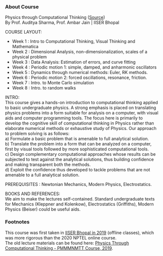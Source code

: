 ### About Course

Physics through Computational Thinking ([Source](https://swayam.gov.in/nd1_noc20_ph01/preview))  
By Prof. Auditya Sharma, Prof. Ambar Jain   |   IISER Bhopal

COURSE LAYOUT:
- Week 1 : Intro to Computational Thinking, Visual Thinking and Mathematica
- Week 2 : Dimensional Analysis, non-dimensionalization, scales of a physical problem
- Week 3 : Data Analysis: Estimation of errors, and curve fitting 
- Week 4 : Periodic motion 1: simple, damped, and anharmonic oscillators 
- Week 5 : Dynamics through numerical methods: Euler, RK methods. 
- Week 6 : Periodic motion 2: forced oscillations, resonance, friction. 
- Week 7 : Intro. to Monte Carlo simulation
- Week 8 : Intro. to random walks

INTRO:  
This course gives a hands-on introduction to computational thinking applied to basic undergraduate physics. A strong emphasis is placed on translating physics problems into a form suitable for analysis on a computer, with visual aids and computer programming tools. The focus here is primarily to develop the cognitive skill of computational thinking in Physics rather than elaborate numerical methods or exhaustive study of Physics. Our approach to problem solving is as follows:  
a) Formulate a basic problem that is amenable to full analytical solution.  
b) Translate the problem into a form that can be analyzed on a computer, first by visual tools followed by more sophisticated computational tools.  
c) Design complementary computational approaches whose results can be subjected to test against the analytical solutions, thus building confidence and making transparent both the methods.  
d) Exploit the confidence thus developed to tackle problems that are not amenable to a full analytical solution.  

PREREQUISITES	       :  	Newtonian Mechanics, Modern Physics, Electrostatics.

BOOKS AND REFERENCES:  
We aim to make the lectures self-contained. Standard undergraduate texts for Mechanics (Kleppner and Kolenkow), Electrostatics (Griffiths), Modern Physics (Beiser) could be useful aids. 

### Footnotes

This course was first taken in [IISER Bhopal in 2019](https://creates.iiserb.ac.in/resource.html) (offline classes), which was more rigorous than the 2020 NPTEL online course.  
The old lecture materials can be found here: [Physics Through Computational Thinking - PMMMNMTT Course, 2019](https://creates.iiserb.ac.in/Physics_through_Computational_Thinking.html).
